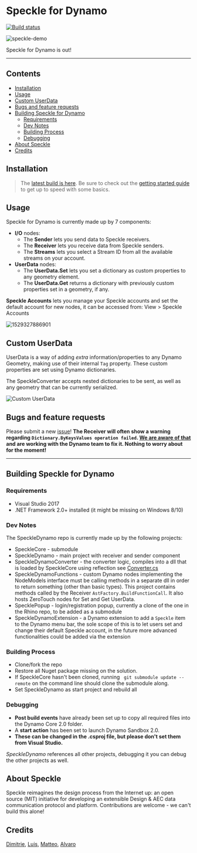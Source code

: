 # Speckle for Dynamo

[![Build status](https://ci.appveyor.com/api/projects/status/lm4alrukr13lm027?svg=true)](https://ci.appveyor.com/project/SpeckleWorks/speckledynamo)

![speckle-demo](https://user-images.githubusercontent.com/2679513/41601159-99a0499a-73cf-11e8-90b9-36b43a822076.gif)

Speckle for Dynamo is out! 

---
## Contents

- [Installation](#installation)
- [Usage](#usage)
- [Custom UserData](#custom-userdata)
- [Bugs and feature requests](#bugs-and-feature-requests)
- [Building Speckle for Dynamo](#building-speckle-for-dynamo)
    - [Requirements](#requirements)
    - [Dev Notes](#dev-notes)
    - [Building Process](#building-process)
    - [Debugging](#debugging)
- [About Speckle](#about-speckle)
- [Credits](#credits)

## Installation

> The [latest build is here](https://github.com/speckleworks/SpeckleInstaller/releases/latest). Be sure to check out the [getting started guide](https://speckle.works/log/speckle-guide/) to get up to speed with some basics.

## Usage

Speckle for Dynamo is currently made up by 7 components:
- **I/O** nodes:
    - The **Sender** lets you send data to Speckle receivers.
    - The **Receiver** lets you receive data from Speckle senders.
    - The **Streams** lets you select a Stream ID from all the available streams on your account.
- **UserData** nodes:
    - The **UserData.Set** lets you set a dictionary as custom properties to any geometry element.
    - The **UserData.Get** returns a dictionary with previously custom properties set in a geometry, if any.

**Speckle Accounts** lets you manage your Speckle accounts and set the default account for new nodes, it can be accessed from: View > Speckle Accounts

![1529327886901](https://user-images.githubusercontent.com/2679513/41541683-f199855a-730a-11e8-8b11-da7b5cc14a76.png)

## Custom UserData

UserData is a way of adding *extra* information/properties to any Dynamo Geometry, making use of their internal `Tag` property. These custom properties are set using Dynamo dictionaries.

The SpeckleConverter accepts nested dictionaries to be sent, as well as any geometry that can be currently serialized.

![Custom UserData](images/userData.gif)

## Bugs and feature requests

Please submit a new [issue](https://github.com/speckleworks/SpeckleDynamo/issues)!
**The Receiver will often show a warning regarding `Dictionary.ByKeysValues operation failed`. [We are aware of that](https://github.com/speckleworks/SpeckleDynamo/issues/20) and are working with the Dynamo team to fix it. Nothing to worry about for the moment!**

---

## Building Speckle for Dynamo

### Requirements

- Visual Studio 2017
- .NET Framework 2.0+ installed (it might be missing on Windows 8/10)

### Dev Notes

The SpeckleDynamo repo is currently made up by the following projects:

- SpeckleCore - submodule
- SpeckleDynamo - main project with receiver and sender component
- SpeckleDynamoConverter - the converter logic, compiles into a dll that is loaded by SpeckleCore using reflection see [Converter.cs](https://github.com/speckleworks/SpeckleCore/blob/master/SpeckleCore/Converter.cs#L135)
- SpeckleDynamoFunctions - custom Dynamo nodes implementing the NodeModels interface must be calling methods in a separate dll in order to return something (other than basic types). This project contains methods called by the Receiver `AstFactory.BuildFunctionCall`. It also hosts ZeroTouch nodes for Set and Get UserData.
- SpecklePopup - login/registration popup, currently a clone of the one in the Rhino repo, to be added as a submodule
- SpeckleDynamoExtension - a Dynamo extension to add a `Speckle` item to the Dynamo menu bar, the sole scope of this is to let users set and change their default Speckle account, in the future more advanced functionalities could be added via the extension

### Building Process

- Clone/fork the repo
- Restore all Nuget package missing on the solution.
- If SpeckleCore hasn't been cloned, running ` git submodule update --remote` on the command line should clone the submodule along.
- Set SpeckleDynamo as start project and rebuild all

### Debugging

- **Post build events** have already been set up to copy all required files into the Dynamo Core 2.0 folder.
- A **start action** has been set to launch Dynamo Sandbox 2.0. 
- **These can be changed in the .csproj file, but please don't set them from Visual Studio.**

*SpeckleDynamo* references all other projects, debugging it you can debug the other projects as well.

## About Speckle

Speckle reimagines the design process from the Internet up: an open source (MIT) initiative for developing an extensible Design & AEC data communication protocol and platform. Contributions are welcome - we can't build this alone!


## Credits

[Dimitrie](https://github.com/didimitrie), [Luis](https://github.com/fraguada), [Matteo](https://github.com/teocomi), [Alvaro](https://github.com/alvpickmans)
